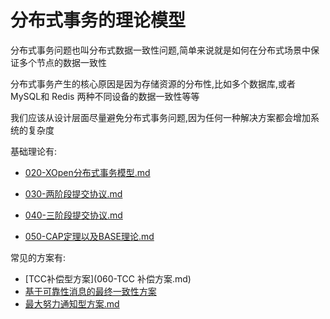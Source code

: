 # 分布式事务的理论模型

分布式事务问题也叫分布式数据一致性问题,简单来说就是如何在分布式场景中保证多个节点的数据一致性

分布式事务产生的核心原因是因为存储资源的分布性,比如多个数据库,或者 MySQL和 Redis 两种不同设备的数据一致性等等

我们应该从设计层面尽量避免分布式事务问题,因为任何一种解决方案都会增加系统的复杂度

基础理论有:

- [020-XOpen分布式事务模型.md](020-XOpen分布式事务模型.md) 
- [030-两阶段提交协议.md](030-两阶段提交协议.md)  
- [040-三阶段提交协议.md](040-三阶段提交协议.md) 

-  [050-CAP定理以及BASE理论.md](050-CAP定理以及BASE理论.md) 

常见的方案有:

-  [TCC补偿型方案](060-TCC 补偿方案.md) 
-  [基于可靠性消息的最终一致性方案](070-基于可靠性消息的最终一致性方案.md) 
-  [最大努力通知型方案.md](080-最大努力通知型.md) 